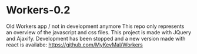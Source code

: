 # Workers-0.2
Old Workers app / not in development anymore
This repo only represents an overview of the javascript and css files.
This project is made with JQuery and Ajaxify.
Development has been stopped and a new version made with react is availabe: https://github.com/MyKevMal/Workers
